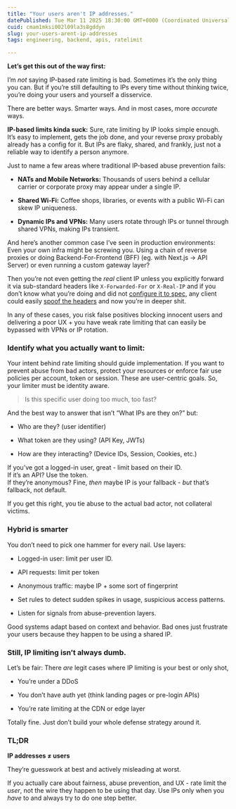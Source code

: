 ```yaml
---
title: "Your users aren't IP addresses."
datePublished: Tue Mar 11 2025 18:30:00 GMT+0000 (Coordinated Universal Time)
cuid: cmam1mksi002l09la3s8gddyn
slug: your-users-arent-ip-addresses
tags: engineering, backend, apis, ratelimit

---
```


**Let’s get this out of the way first:**

I’m *not* saying IP-based rate limiting is bad. Sometimes it’s the only thing you can. But if you’re still defaulting to IPs every time without thinking twice, you’re doing your users and yourself a disservice.

There are better ways. Smarter ways. And in most cases, more *accurate* ways.

**IP-based limits kinda suck:** Sure, rate limiting by IP looks simple enough. It’s easy to implement, gets the job done, and your reverse proxy probably already has a config for it. But IPs are flaky, shared, and frankly, just not a reliable way to identify a person anymore.

Just to name a few areas where traditional IP-based abuse prevention fails:

* **NATs and Mobile Networks:** Thousands of users behind a cellular carrier or corporate proxy may appear under a single IP.
    
* **Shared Wi-Fi:** Coffee shops, libraries, or events with a public Wi-Fi can skew IP uniqueness.
    
* **Dynamic IPs and VPNs:** Many users rotate through IPs or tunnel through shared VPNs, making IPs transient.
    

And here’s another common case I’ve seen in production environments: Even your own infra might be screwing you. Using a chain of reverse proxies or doing Backend-For-Frontend (BFF) (eg. with Next.js → API Server) or even running a custom gateway layer?

Then you’re not even getting the *real* client IP unless you explicitly forward it via sub-standard headers like `X-Forwarded-For` or `X-Real-IP` and if you don’t know what you’re doing and did not [configure it to spec](https://developer.mozilla.org/en-US/docs/Web/HTTP/Reference/Headers/X-Forwarded-For#security_and_privacy_concerns), any client could easily [spoof the headers](https://www.stackhawk.com/blog/do-you-trust-your-x-forwarded-for-header) and now you’re in deeper shit.

In any of these cases, you risk false positives blocking innocent users and delivering a poor UX + you have weak rate limiting that can easily be bypassed with VPNs or IP rotation.

### Identify what you actually want to limit:

Your intent behind rate limiting should guide implementation. If you want to prevent abuse from bad actors, protect your resources or enforce fair use policies per account, token or session. These are user-centric goals. So, your limiter must be identity aware.

> Is this specific user doing too much, too fast?

And the best way to answer that isn’t “What IPs are they on?” but:

* Who are they? (user identifier)
    
* What token are they using? (API Key, JWTs)
    
* How are they interacting? (Device IDs, Session, Cookies, etc.)
    

If you’ve got a logged-in user, great - limit based on their ID.  
If it’s an API? Use the token.  
If they’re anonymous? Fine, *then* maybe IP is your fallback - *but* that’s fallback, not default.

If you get this right, you tie abuse to the actual bad actor, not collateral victims.

### Hybrid is smarter

You don’t need to pick one hammer for every nail. Use layers:

* Logged-in user: limit per user ID.
    
* API requests: limit per token
    
* Anonymous traffic: maybe IP + some sort of fingerprint
    
* Set rules to detect sudden spikes in usage, suspicious access patterns.
    
* Listen for signals from abuse-prevention layers.
    

Good systems adapt based on context and behavior. Bad ones just frustrate your users because they happen to be using a shared IP.

### Still, IP limiting isn’t always dumb.

Let’s be fair: There *are* legit cases where IP limiting is your best or only shot,

* You’re under a DDoS
    
* You don’t have auth yet (think landing pages or pre-login APIs)
    
* You’re rate limiting at the CDN or edge layer
    

Totally fine. Just don’t build your whole defense strategy around it.

### TL;DR

**IP addresses ≠ users**

They’re guesswork at best and actively misleading at worst.

If you actually care about fairness, abuse prevention, and UX - rate limit the *user*, not the wire they happen to be using that day. Use IPs only when you *have* to and always try to do one step better.